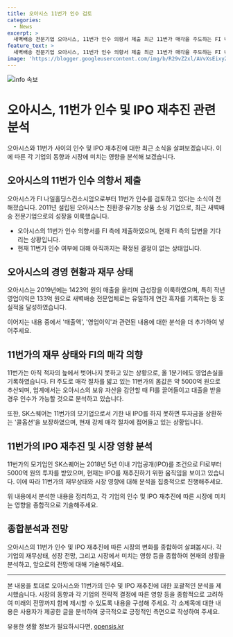 ```yaml
---
title: 오아시스 11번가 인수 검토
categories:
  - News
excerpt: >
  새벽배송 전문기업 오아시스, 11번가 인수 의향서 제출 최근 11번가 매각을 주도하는 FI 나일홀딩스컨소시엄에 오아시스가 인수 의향서를 보냈다. 현재 답변을 기다리며, 몸값을 높일 가능성도 제기되고 있다. 오아시스는 새벽배송 분야에서 꾸준한 흑자를 기록하며 급성장 중이고, 현재 11번가 매각 절차를 밟는다. 11번가는 아직 적자의 늪에서 벗어나지 못하며, SK스퀘어와의 관련성도 논의 중이다. 오아시스는 최근 기업공개IPO를 재추진하고 있으며, 11번가 인수와 관련된 움직임이 몸값을 높이는 전략으로 해석되고 있다.
feature_text: >
  새벽배송 전문기업 오아시스, 11번가 인수 의향서 제출 최근 11번가 매각을 주도하는 FI 나일홀딩스컨소시엄에 오아시스가 인수 의향서를 보냈다. 현재 답변을 기다리며, 몸값을 높일 가능성도 제기되고 있다. 오아시스는 새벽배송 분야에서 꾸준한 흑자를 기록하며 급성장 중이고, 현재 11번가 매각 절차를 밟는다. 11번가는 아직 적자의 늪에서 벗어나지 못하며, SK스퀘어와의 관련성도 논의 중이다. 오아시스는 최근 기업공개IPO를 재추진하고 있으며, 11번가 인수와 관련된 움직임이 몸값을 높이는 전략으로 해석되고 있다.
image: 'https://blogger.googleusercontent.com/img/b/R29vZ2xl/AVvXsEixyZcFfHzMRdzZMjFBmAUKJYCLCGyLL1o632UiGVXcaFdKo_bkvkuCioo0uUKlGfBVcT3P84aROyZIXSBEx3Aw5nCQ3pTgDom1WDC4m8eifvWiAmWEEVb4x6G_l8C0QH225ldMjyaFvpxGEBGNO37VmDTDMHGhJPq73UglMfDca1-0aw/s1600/blogspot.png'
---
```


<p><img src="https://blogger.googleusercontent.com/img/b/R29vZ2xl/AVvXsEixyZcFfHzMRdzZMjFBmAUKJYCLCGyLL1o632UiGVXcaFdKo_bkvkuCioo0uUKlGfBVcT3P84aROyZIXSBEx3Aw5nCQ3pTgDom1WDC4m8eifvWiAmWEEVb4x6G_l8C0QH225ldMjyaFvpxGEBGNO37VmDTDMHGhJPq73UglMfDca1-0aw/s1600/blogspot.png" alt="info 속보" /></p>

<h1>오아시스, 11번가 인수 및 IPO 재추진 관련 분석</h1>

<p data-ke-size="size16">오아시스와 11번가 사이의 인수 및 IPO 재추진에 대한 최근 소식을 살펴보겠습니다. 이에 따른 각 기업의 동향과 시장에 미치는 영향을 분석해 보겠습니다.</p>

<h2>오아시스의 11번가 인수 의향서 제출</h2>

<p data-ke-size="size16">오아시스가 FI 나일홀딩스컨소시엄으로부터 11번가 인수를 검토하고 있다는 소식이 전해졌습니다. 2011년 설립된 오아시스는 친환경·유기농 상품 소싱 기업으로, 최근 새벽배송 전문기업으로의 성장을 이룩했습니다.</p>

<ul>
  <li>오아시스의 11번가 인수 의향서를 FI 측에 제출하였으며, 현재 FI 측의 답변을 기다리는 상황입니다.</li>
  <li> 현재 11번가 인수 여부에 대해 아직까지는 확정된 결정이 없는 상태입니다.</li>
</ul>

<h2>오아시스의 경영 현황과 재무 상태</h2>

<p data-ke-size="size16">오아시스는 2019년에는 1423억 원의 매출을 올리며 급성장을 이룩하였으며, 특히 작년 영업이익은 133억 원으로 새벽배송 전문업체로는 유일하게 연간 흑자를 기록하는 등 호실적을 달성하였습니다.</p>

<p>이어지는 내용 중에서 '매출액', '영업이익'과 관련된 내용에 대한 분석을 더 추가하여 넣어주세요.</p>

<h2>11번가의 재무 상태와 FI의 매각 의향</h2>

<p data-ke-size="size16">11번가는 아직 적자의 늪에서 벗어나지 못하고 있는 상황으로, 올 1분기에도 영업손실을 기록하였습니다. FI 주도로 매각 절차를 밟고 있는 11번가의 몸값은 약 5000억 원으로 추산되며, 업계에서는 오아시스의 보유 자산을 감안할 때 FI를 끌어들이고 대출을 받을 경우 인수가 가능할 것으로 분석하고 있습니다.</p>

<p>또한, SK스퀘어는 11번가의 모기업으로서 기한 내 IPO를 하지 못하면 투자금을 상환하는 '콜옵션'을 보장하였으며, 현재 강제 매각 절차에 접어들고 있는 상황입니다.</p>

<h2>11번가의 IPO 재추진 및 시장 영향 분석</h2>

<p data-ke-size="size16">11번가의 모기업인 SK스퀘어는 2018년 5년 이내 기업공개(IPO)를 조건으로 FI로부터 5000억 원의 투자를 받았으며, 현재는 IPO를 재추진하기 위한 움직임을 보이고 있습니다. 이에 따라 11번가의 재무상태와 시장 영향에 대해 분석을 집중적으로 진행해주세요.</p>

<p>위 내용에서 분석한 내용을 정리하고, 각 기업의 인수 및 IPO 재추진에 따른 시장에 미치는 영향을 종합적으로 기술해주세요.</p>

<h2>종합분석과 전망</h2>

<p data-ke-size="size16">오아시스의 11번가 인수 및 IPO 재추진에 따른 시장의 변화를 종합하여 살펴봅시다. 각 기업의 재무상태, 성장 전망, 그리고 시장에서 미치는 영향 등을 종합하여 현재의 상황을 분석하고, 앞으로의 전망에 대해 기술해주세요.</p>

<hr>

<p data-ke-size="size16">본 내용을 토대로 오아시스와 11번가의 인수 및 IPO 재추진에 대한 포괄적인 분석을 제시했습니다. 시장의 동향과 각 기업의 전략적 결정에 따른 영향 등을 종합적으로 고려하여 미래의 전망까지 함께 제시할 수 있도록 내용을 구성해 주세요. 각 소제목에 대한 내용은 사용자가 제공한 글을 분석하여 궁극적으로 긍정적인 측면으로 작성하여 주세요.</p>
유용한 생활 정보가 필요하시다면, <a href="https://opensis.kr" rel="dofollow">opensis.kr</a>


